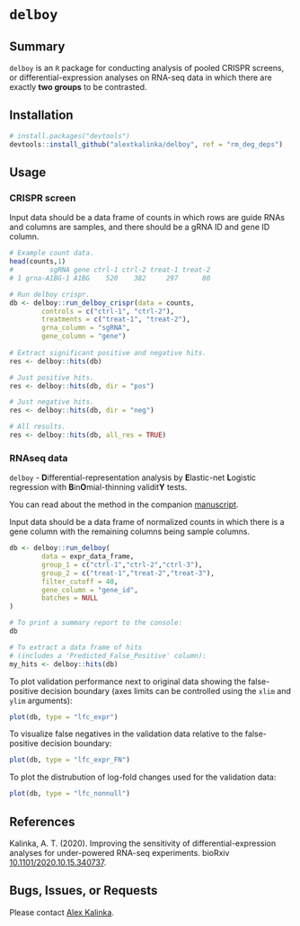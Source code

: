 # `delboy`

## Summary

`delboy` is an `R` package for conducting analysis of pooled CRISPR screens, or differential-expression analyses on RNA-seq data in which there are exactly **two groups** to be contrasted. 


## Installation

```r
# install.packages("devtools")
devtools::install_github("alextkalinka/delboy", ref = "rm_deg_deps")
```

## Usage

### CRISPR screen

Input data should be a data frame of counts in which rows are guide RNAs and columns are samples, and there should be a gRNA ID and gene ID column.

```r
# Example count data.
head(counts,1)
#         sgRNA gene ctrl-1 ctrl-2 treat-1 treat-2# 1 grna-A1BG-1 A1BG    520    382     297      80

# Run delboy crispr.
db <- delboy::run_delboy_crispr(data = counts,
		controls = c("ctrl-1", "ctrl-2"),
		treatments = c("treat-1", "treat-2"),
		grna_column = "sgRNA",
		gene_column = "gene")
		
# Extract significant positive and negative hits.
res <- delboy::hits(db)

# Just positive hits.
res <- delboy::hits(db, dir = "pos")

# Just negative hits.
res <- delboy::hits(db, dir = "neg")

# All results.
res <- delboy::hits(db, all_res = TRUE)

```

### RNAseq data

`delboy` - **D**ifferential-representation analysis by **E**lastic-net **L**ogistic regression with **B**in**O**mial-thinning validit**Y** tests.

You can read about the method in the companion [manuscript](https://www.biorxiv.org/content/10.1101/2020.10.15.340737v1.full).

Input data should be a data frame of normalized counts in which there is a gene column with the remaining columns being sample columns.

```r
db <- delboy::run_delboy(
		data = expr_data_frame,
		group_1 = c("ctrl-1","ctrl-2","ctrl-3"),
		group_2 = c("treat-1","treat-2","treat-3"),
		filter_cutoff = 40,
		gene_column = "gene_id",
		batches = NULL
)

# To print a summary report to the console:
db

# To extract a data frame of hits
# (includes a 'Predicted_False_Positive' column):
my_hits <- delboy::hits(db)

```

To plot validation performance next to original data showing the false-positive decision boundary (axes limits can be controlled using the `xlim` and `ylim` arguments):

```r
plot(db, type = "lfc_expr")
```

To visualize false negatives in the validation data relative to the false-positive decision boundary:

```r
plot(db, type = "lfc_expr_FN")
```

To plot the distrubution of log-fold changes used for the validation data:

```r
plot(db, type = "lfc_nonnull")
```

## References

Kalinka, A. T. (2020). Improving the sensitivity of differential-expression analyses for under-powered RNA-seq experiments. bioRxiv [10.1101/2020.10.15.340737](https://www.biorxiv.org/content/10.1101/2020.10.15.340737v1.full).

## Bugs, Issues, or Requests

Please contact [Alex Kalinka](mailto:alex.t.kalinka@gmail.com).
